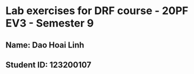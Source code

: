 # Lab exercises for DRF course - 20PF EV3 - Semester 9
## Name: Dao Hoai Linh
## Student ID: 123200107
